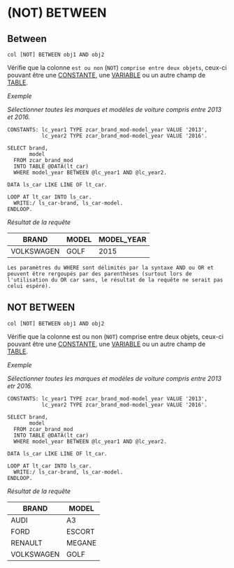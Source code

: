 # (NOT) BETWEEN

## Between

```abap
col [NOT] BETWEEN obj1 AND obj2
```

Vérifie que la colonne `est ou non` (`NOT`) `comprise entre deux objets`, ceux-ci pouvant être une [CONSTANTE](../../03_VARIABLES_&_CONSTANTES/02_VARIABLES_&_CONSTANTES/02_CONSTANTES.md), une [VARIABLE](../../03_VARIABLES_&_CONSTANTES/02_VARIABLES_&_CONSTANTES/01_VARIABLES.md) ou un autre champ de [TABLE](../../10_DB_TABLES/02_TABLES.mdd).

_Exemple_

_Sélectionner toutes les marques et modèles de voiture compris entre 2013 et 2016._

```abap
CONSTANTS: lc_year1 TYPE zcar_brand_mod-model_year VALUE '2013',
           lc_year2 TYPE zcar_brand_mod-model_year VALUE '2016'.

SELECT brand,
       model
  FROM zcar_brand_mod
  INTO TABLE @DATA(lt_car)
  WHERE model_year BETWEEN @lc_year1 AND @lc_year2.

DATA ls_car LIKE LINE OF lt_car.

LOOP AT lt_car INTO ls_car.
  WRITE:/ ls_car-brand, ls_car-model.
ENDLOOP.
```

_Résultat de la requête_

| **BRAND**  | **MODEL** | **MODEL_YEAR** |
| ---------- | --------- | -------------- |
| VOLKSWAGEN | GOLF      | 2015           |

    Les paramètres du WHERE sont délimités par la syntaxe AND ou OR et peuvent être rergoupés par des parenthèses (surtout lors de l'utilisation du OR car sans, le résultat de la requête ne serait pas celui espéré).

## NOT BETWEEN

```abap
col [NOT] BETWEEN obj1 AND obj2
```

Vérifie que la colonne est ou non (`NOT`) comprise entre deux objets, ceux-ci pouvant être une [CONSTANTE](../../03_VARIABLES_&_CONSTANTES/02_VARIABLES_&_CONSTANTES/02_CONSTANTES.md), une [VARIABLE](../../03_VARIABLES_&_CONSTANTES/02_VARIABLES_&_CONSTANTES/01_VARIABLES.md) ou un autre champ de [TABLE](../../10_DB_TABLES/02_TABLES.md).

_Exemple_

_Sélectionner toutes les marques et modèles de voiture compris entre 2013 etr 2016._

```abap
CONSTANTS: lc_year1 TYPE zcar_brand_mod-model_year VALUE '2013',
           lc_year2 TYPE zcar_brand_mod-model_year VALUE '2016'.

SELECT brand,
       model
  FROM zcar_brand_mod
  INTO TABLE @DATA(lt_car)
  WHERE model_year BETWEEN @lc_year1 AND @lc_year2.

DATA ls_car LIKE LINE OF lt_car.

LOOP AT lt_car INTO ls_car.
  WRITE:/ ls_car-brand, ls_car-model.
ENDLOOP.
```

_Résultat de la requête_

| **BRAND**  | **MODEL** |
| ---------- | --------- |
| AUDI       | A3        |
| FORD       | ESCORT    |
| RENAULT    | MEGANE    |
| VOLKSWAGEN | GOLF      |
